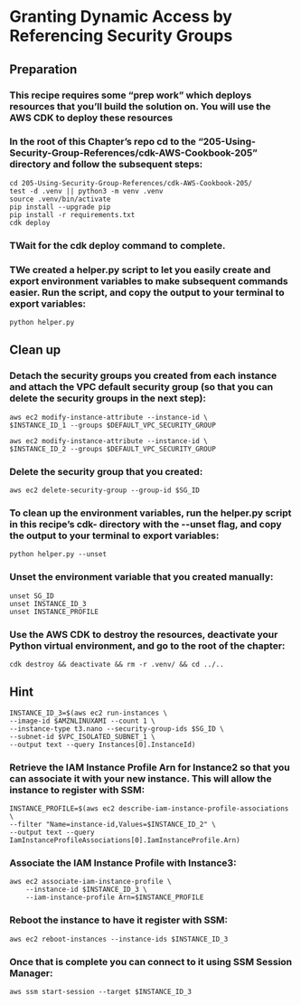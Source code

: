 # Granting Dynamic Access by Referencing Security Groups
## Preparation
### This recipe requires some “prep work” which deploys resources that you’ll build the solution on. You will use the AWS CDK to deploy these resources 

### In the root of this Chapter’s repo cd to the “205-Using-Security-Group-References/cdk-AWS-Cookbook-205” directory and follow the subsequent steps: 

```
cd 205-Using-Security-Group-References/cdk-AWS-Cookbook-205/
test -d .venv || python3 -m venv .venv
source .venv/bin/activate
pip install --upgrade pip
pip install -r requirements.txt
cdk deploy
```

### TWait for the cdk deploy command to complete. 

### TWe created a helper.py script to let you easily create and export environment variables to make subsequent commands easier. Run the script, and copy the output to your terminal to export variables:

`python helper.py`



## Clean up 
### Detach the security groups you created from each instance and attach the VPC default security group (so that you can delete the security groups in the next step):

```
aws ec2 modify-instance-attribute --instance-id \
$INSTANCE_ID_1 --groups $DEFAULT_VPC_SECURITY_GROUP

aws ec2 modify-instance-attribute --instance-id \
$INSTANCE_ID_2 --groups $DEFAULT_VPC_SECURITY_GROUP
```

### Delete the security group that you created:

`aws ec2 delete-security-group --group-id $SG_ID`

### To clean up the environment variables, run the helper.py script in this recipe’s cdk- directory with the --unset flag, and copy the output to your terminal to export variables:

`python helper.py --unset`

### Unset the environment variable that you created manually:

```
unset SG_ID
unset INSTANCE_ID_3
unset INSTANCE_PROFILE
```

### Use the AWS CDK to destroy the resources, deactivate your Python virtual environment, and go to the root of the chapter:

`cdk destroy && deactivate && rm -r .venv/ && cd ../..`

## Hint
```
INSTANCE_ID_3=$(aws ec2 run-instances \
--image-id $AMZNLINUXAMI --count 1 \
--instance-type t3.nano --security-group-ids $SG_ID \
--subnet-id $VPC_ISOLATED_SUBNET_1 \
--output text --query Instances[0].InstanceId)
```

### Retrieve the IAM Instance Profile Arn for Instance2 so that you can associate it with your new instance. This will allow the instance to register with SSM:

```
INSTANCE_PROFILE=$(aws ec2 describe-iam-instance-profile-associations \
--filter "Name=instance-id,Values=$INSTANCE_ID_2" \
--output text --query IamInstanceProfileAssociations[0].IamInstanceProfile.Arn)
```

### Associate the IAM Instance Profile with Instance3:

```
aws ec2 associate-iam-instance-profile \
    --instance-id $INSTANCE_ID_3 \
    --iam-instance-profile Arn=$INSTANCE_PROFILE
```

### Reboot the instance to have it register with SSM:

`aws ec2 reboot-instances --instance-ids $INSTANCE_ID_3`

### Once that is complete you can connect to it using SSM Session Manager:

`aws ssm start-session --target $INSTANCE_ID_3`

